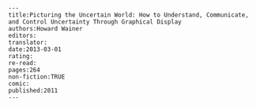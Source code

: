 
    ---
    title:Picturing the Uncertain World: How to Understand, Communicate, and Control Uncertainty Through Graphical Display
    authors:Howard Wainer
    editors:
    translator:
    date:2013-03-01
    rating:
    re-read:
    pages:264
    non-fiction:TRUE
    comic:
    published:2011
    ---

    